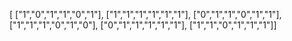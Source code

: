 [
["1","0","1","1","0","1"],
["1","1","1","1","1","1"],
["0","1","1","0","1","1"],
["1","1","1","0","1","0"],
["0","1","1","1","1","1"],
["1","1","0","1","1","1"]]